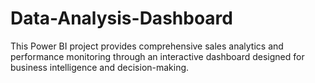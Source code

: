 # Data-Analysis-Dashboard
This Power BI project provides comprehensive sales analytics and performance monitoring through an interactive dashboard designed for business intelligence and decision-making.
